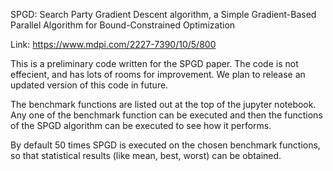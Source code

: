 SPGD: Search Party Gradient Descent algorithm, a Simple Gradient-Based Parallel Algorithm for Bound-Constrained Optimization

Link: https://www.mdpi.com/2227-7390/10/5/800

This is a preliminary code written for the SPGD paper.
The code is not effecient, and has lots of rooms for improvement.
We plan to release an updated version of this code in future.

The benchmark functions are listed out at the top of the jupyter notebook. Any one of the benchmark function can
be executed and then the functions of the SPGD algorithm can be executed to see how it performs.

By default 50 times SPGD is executed on the chosen benchmark functions, so that statistical results (like mean, best, worst) can be obtained. 
